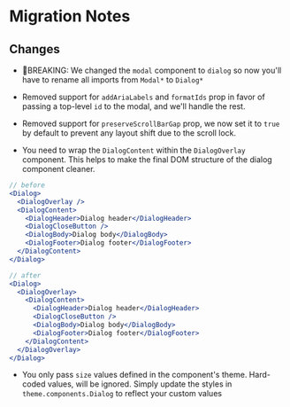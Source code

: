 # Migration Notes

## Changes

- 🚨BREAKING: We changed the `modal` component to `dialog` so now you'll have to
  rename all imports from `Modal*` to `Dialog*`

- Removed support for `addAriaLabels` and `formatIds` prop in favor of passing a
  top-level `id` to the modal, and we'll handle the rest.

- Removed support for `preserveScrollBarGap` prop, we now set it to `true` by
  default to prevent any layout shift due to the scroll lock.

- You need to wrap the `DialogContent` within the `DialogOverlay` component.
  This helps to make the final DOM structure of the dialog component cleaner.

```jsx
// before
<Dialog>
  <DialogOverlay />
  <DialogContent>
    <DialogHeader>Dialog header</DialogHeader>
    <DialogCloseButton />
    <DialogBody>Dialog body</DialogBody>
    <DialogFooter>Dialog footer</DialogFooter>
  </DialogContent>
</Dialog>

// after
<Dialog>
  <DialogOverlay>
    <DialogContent>
      <DialogHeader>Dialog header</DialogHeader>
      <DialogCloseButton />
      <DialogBody>Dialog body</DialogBody>
      <DialogFooter>Dialog footer</DialogFooter>
    </DialogContent>
  </DialogOverlay>
</Dialog>
```

- You only pass `size` values defined in the component's theme. Hard-coded
  values, will be ignored. Simply update the styles in `theme.components.Dialog`
  to reflect your custom values
